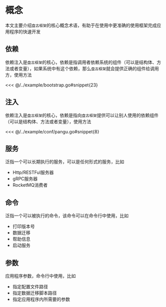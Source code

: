 # 概念

本文主要介绍`盘古框架`的核心概念术语，有助于在使用中更准确的使用框架完成应用程序的快速开发

## 依赖

依赖注入是`盘古框架`的核心，依赖是指调用者依赖系统的组件（可以是结构体、方法或者变量），如果系统中有这个依赖，那么`盘古框架`就会提供正确的组件给调用方，使用方法

<<< @/../example/bootstrap.go#snippet{23}

## 注入

依赖注入是`盘古框架`的核心，依赖是指向`盘古框架`提供可以让别人使用的依赖组件（可以是结构体、方法或者变量），使用方法

<<< @/../example/conf/pangu.go#snippet{8}

## 服务

泛指一个可以长期执行的服务，可以是任何形式的服务，比如

- Http/RESTFul服务器
- gRPC服务器
- RocketMQ消费者

## 命令

泛指一个可以被执行的命令，该命令可以在命令行中使用，比如

- 打印版本号
- 数据迁移
- 帮助信息
- 启动服务

## 参数

应用程序参数，命令行中使用，比如

- 指定配置文件路径
- 指定数据迁移脚本路径
- 指定应用程序内所需要的参数
